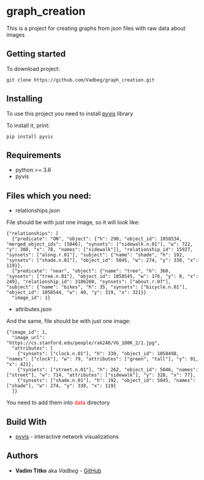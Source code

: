 # graph_creation

This is a project for creating graphs from json
files with raw data about images

## Getting started

To download project:

```
git clone https://github.com/Vadbeg/graph_creation.git
```

## Installing
To use this project you need to install
[pyvis](https://pyvis.readthedocs.io/en/latest/) library

To install it, print:

```
pip install pyvis
```

## Requirements

- python >= 3.6
- pyvis

## Files which you need:

- relationships.json

File should be with just one image, so it will look like:

```
{"relationships": [
  {"predicate": "ON", "object": {"h": 290, "object_id": 1058534, "merged_object_ids": [5046], "synsets": ["sidewalk.n.01"], "w": 722, "y": 308, "x": 78, "names": ["sidewalk"]}, "relationship_id": 15927, "synsets": ["along.r.01"], "subject": {"name": "shade", "h": 192, "synsets": ["shade.n.01"], "object_id": 5045, "w": 274, "y": 338, "x": 119}},
  {"predicate": "near", "object": {"name": "tree", "h": 360, "synsets": ["tree.n.01"], "object_id": 1058545, "w": 176, "y": 0, "x": 249}, "relationship_id": 3186260, "synsets": ["about.r.07"], "subject": {"name": "bikes", "h": 35, "synsets": ["bicycle.n.01"], "object_id": 1058544, "w": 40, "y": 319, "x": 321}}
  "image_id": 1}
```

- attributes.json

And the same, file should be with just one image:

```
{"image_id": 1,
  "image_url": "https://cs.stanford.edu/people/rak248/VG_100K_2/1.jpg",
  "attributes": [
    {"synsets": ["clock.n.01"], "h": 339, "object_id": 1058498, "names": ["clock"], "w": 79, "attributes": ["green", "tall"], "y": 91, "x": 421},
    {"synsets": ["street.n.01"], "h": 262, "object_id": 5046, "names": ["street"], "w": 714, "attributes": ["sidewalk"], "y": 328, "x": 77},
    {"synsets": ["shade.n.01"], "h": 192, "object_id": 5045, "names": ["shade"], "w": 274, "y": 338, "x": 119}
  ]}
```

You need to add them into <span style="color:red">data</span> directory

## Build With

* [pyvis](https://pyvis.readthedocs.io/en/latest/) - interactive network visualizations

## Authors

* **Vadim Titko** aka *Vadbeg* - [GitHub](https://github.com/Vadbeg/PythonHomework/commits?author=Vadbeg)
